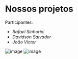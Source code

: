 # Nossos projetos

Participantes: 

- *Rafael Sinhorini*
- *Davidson Salvador*
- *João Victor*

![image](https://user-images.githubusercontent.com/106388149/205898698-0c0084b3-9fa0-4cae-9729-e4aa75159f9a.png)
![image](https://user-images.githubusercontent.com/106388149/205898772-e528a023-7c21-428a-b3af-3ab9e2fcc13e.png)

